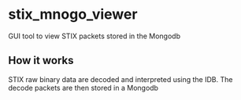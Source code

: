 # stix_mnogo_viewer

GUI tool to view STIX packets stored in the Mongodb


## How it works
STIX raw binary data are decoded and interpreted using the IDB. 
The decode packets are then stored in a Mongodb
